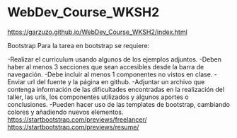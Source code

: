 # WebDev_Course_WKSH2

https://garzuzo.github.io/WebDev_Course_WKSH2/index.html

Bootstrap
Para la tarea en bootstrap se requiere:

-Realizar el curriculum usando algunos de los ejemplos adjuntos.
-Deben haber al menos 3 secciones que sean accesibles desde la barra de navegación.
-Debe incluir al menos 1 componentes no vistos en clase.
-Enviar url del fuente y la página en github.
-Adjuntar un archivo que contenga información de las dificultades encontradas en la realización del taller, las urls, los componentes utilizados y algunos aportes o conclusiones.
-Pueden hacer uso de las templates de bootstrap, cambiando colores y añadiendo nuevos elementos. 
https://startbootstrap.com/previews/freelancer/
https://startbootstrap.com/previews/resume/
